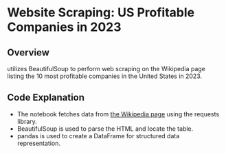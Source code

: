 # Website Scraping: US Profitable Companies in 2023

## Overview
utilizes BeautifulSoup to perform web scraping on the Wikipedia page listing the 10 most profitable companies in the United States in 2023.

## Code Explanation
- The notebook fetches data from <a href="https://en.wikipedia.org/wiki/List_of_largest_companies_in_the_United_States_by_revenue">the Wikipedia page</a> using the requests library.
- BeautifulSoup is used to parse the HTML and locate the table.
- pandas is used to create a DataFrame for structured data representation.
